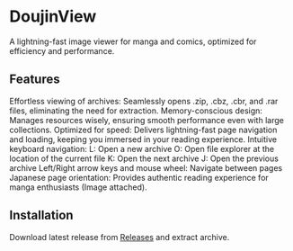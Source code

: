 # DoujinView

A lightning-fast image viewer for manga and comics, optimized for efficiency and performance.

## Features

Effortless viewing of archives: Seamlessly opens .zip, .cbz, .cbr, and .rar files, eliminating the need for extraction.
Memory-conscious design: Manages resources wisely, ensuring smooth performance even with large collections.
Optimized for speed: Delivers lightning-fast page navigation and loading, keeping you immersed in your reading experience.
Intuitive keyboard navigation:
L: Open a new archive
O: Open file explorer at the location of the current file
K: Open the next archive
J: Open the previous archive
Left/Right arrow keys and mouse wheel: Navigate between pages
Japanese page orientation: Provides authentic reading experience for manga enthusiasts (Image attached).

## Installation

Download latest release from [Releases](https://github.com/Saismirk/DoujinView/releases) and extract archive.
